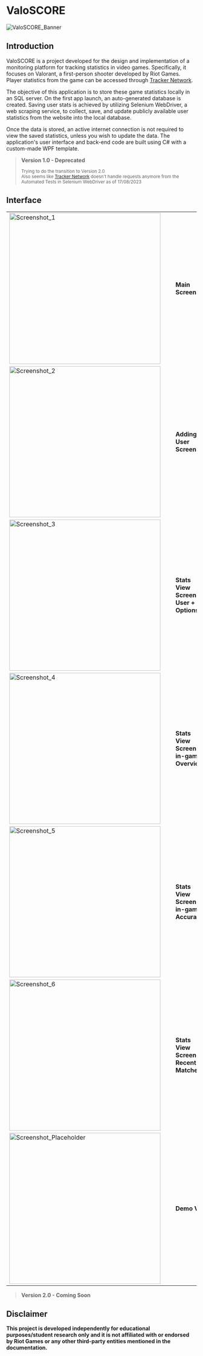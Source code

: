 # ValoSCORE
![ValoSCORE_Banner](https://github.com/bastysmc/ValoSCORE/assets/127879422/e2741e2a-d67a-4e92-9cdb-ede774bfaced)
## Introduction
ValoSCORE is a project developed for the design and implementation of a monitoring platform for tracking statistics in video games. Specifically, it focuses on Valorant, a first-person shooter developed by Riot Games. Player statistics from the game can be accessed through [Tracker Network](https://tracker.gg/).

The objective of this application is to store these game statistics locally in an SQL server. On the first app launch, an auto-generated database is created. Saving user stats is achieved by utilizing Selenium WebDriver, a web scraping service, to collect, save, and update publicly available user statistics from the website into the local database.

Once the data is stored, an active internet connection is not required to view the saved statistics, unless you wish to update the data. The application's user interface and back-end code are built using C# with a custom-made WPF template.

> **Version 1.0 - Deprecated**
>
> <sub>Trying to do the transition to Version 2.0</sub> <br>
> <sub>Also seems like [Tracker Network](https://tracker.gg/) doesn't handle requests anymore from the Automated Tests in Selenium WebDriver as of 17/08/2023</sub>

## Interface

<table>
  <tr>
    <td style ="vertical-align: middle;">
      <div style="display: flex; gap: 20px; align-items: center;">
        <img src="https://github.com/bastysmc/ValoSCORE/assets/127879422/42bd165e-917f-4428-8a60-2f9ef7cea158" alt="Screenshot_1" width="400">
        <br>
          <b>Main Screen</b>
      </div>
    </td>
    <td>
      <div style="flex: 1;">
        <p>A screenshot of the dashboard showcasing various game statistics.</p>
      </div>
    </td>
  </tr>
   <tr>
    <td>
      <div style="display: flex; gap: 20px; align-items: center;">
<img src="https://github.com/bastysmc/ValoSCORE/assets/127879422/780d77f2-018f-4259-8cfe-92cc86006d55" alt="Screenshot_2" width="400">
         <br>
          <b>Adding User Screen</b>
      </div>
    </td>
    <td>
      <div style="flex: 1;">
        <p>A screenshot of the dashboard showcasing various game statistics.</p>
      </div>
    </td>
  </tr>
     <tr>
    <td>
      <div style="display: flex; gap: 20px; align-items: center;">
<img src="https://github.com/bastysmc/ValoSCORE/assets/127879422/22433a58-e4a1-420c-b145-9b21445c9312" alt="Screenshot_3" width="400">
         <br>
          <b>Stats View Screen - User + Options</b>
      </div>
    </td>
    <td>
      <div style="flex: 1;">
        <p>A screenshot of the dashboard showcasing various game statistics.</p>
      </div>
    </td>
  </tr>
     <tr>
    <td>
      <div style="display: flex; gap: 20px; align-items: center;">
<img src="https://github.com/bastysmc/ValoSCORE/assets/127879422/654435ed-5053-4f53-b003-30d1c04310da" alt="Screenshot_4" width="400">
         <br>
          <b>Stats View Screen - in-game Overview</b>
      </div>
    </td>
    <td>
      <div style="flex: 1;">
        <p>A screenshot of the dashboard showcasing various game statistics.</p>
      </div>
    </td>
  </tr>
     <tr>
    <td>
      <div style="display: flex; gap: 20px; align-items: center;">
<img src="https://github.com/bastysmc/ValoSCORE/assets/127879422/d8f65822-103c-4da9-b74f-7ab321b0d30d" alt="Screenshot_5" width="400">
         <br>
          <b>Stats View Screen - in-game Accuracy</b>
      </div>
    </td>
    <td>
      <div style="flex: 1;">
        <p>A screenshot of the dashboard showcasing various game statistics.</p>
      </div>
    </td>
  </tr>
     <tr>
    <td>
      <div style="display: flex; gap: 20px; align-items: center;">
<img src="https://github.com/bastysmc/ValoSCORE/assets/127879422/13d245b6-d235-4c3e-bb24-d89e34699bf4" alt="Screenshot_6" width="400">
         <br>
          <b>Stats View Screen - Recent Matches</b>
      </div>
    </td>
    <td>
      <div style="flex: 1;">
        <p>A screenshot of the dashboard showcasing various game statistics.</p>
      </div>
    </td>
  </tr>
 <tr>
    <td colspan="2">
      <div style="display: flex; gap: 20px; align-items: center;">
<img src="https://github.com/bastysmc/ValoSCORE/assets/127879422/13d245b6-d235-4c3e-bb24-d89e34699bf4" alt="Screenshot_Placeholder" width="400">
         <br>
          <b>Demo Video</b>
      </div>
    </td>
  </tr>
</table>

> **Version 2.0 - Coming Soon**

## Disclaimer

**This project is developed independently for educational purposes/student research only and it is not affiliated with or endorsed by Riot Games or any other third-party entities mentioned in the documentation.**
